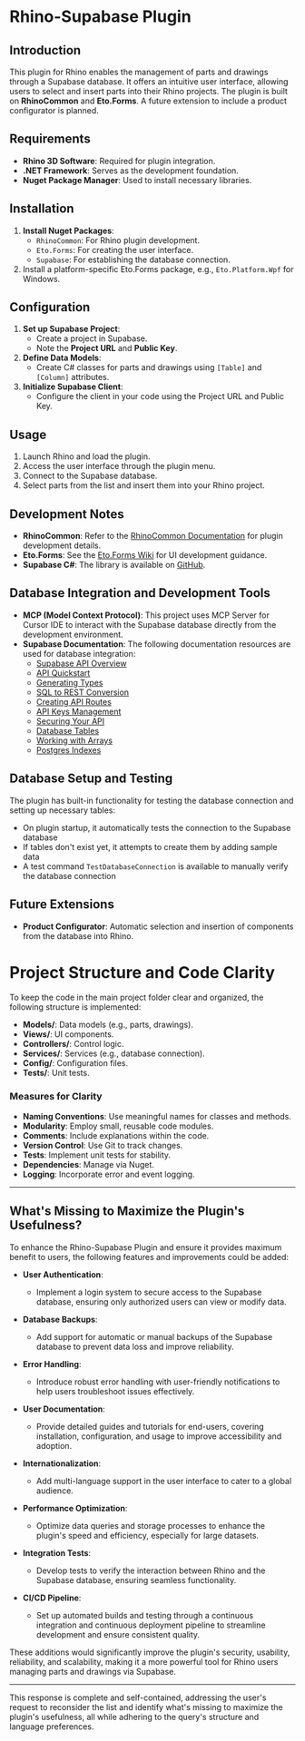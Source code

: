 # Rhino-Supabase Plugin

## Introduction
This plugin for Rhino enables the management of parts and drawings through a Supabase database. It offers an intuitive user interface, allowing users to select and insert parts into their Rhino projects. The plugin is built on **RhinoCommon** and **Eto.Forms**. A future extension to include a product configurator is planned.

## Requirements
- **Rhino 3D Software**: Required for plugin integration.
- **.NET Framework**: Serves as the development foundation.
- **Nuget Package Manager**: Used to install necessary libraries.

## Installation
1. **Install Nuget Packages**:
   - `RhinoCommon`: For Rhino plugin development.
   - `Eto.Forms`: For creating the user interface.
   - `Supabase`: For establishing the database connection.
2. Install a platform-specific Eto.Forms package, e.g., `Eto.Platform.Wpf` for Windows.

## Configuration
1. **Set up Supabase Project**:
   - Create a project in Supabase.
   - Note the **Project URL** and **Public Key**.
2. **Define Data Models**:
   - Create C# classes for parts and drawings using `[Table]` and `[Column]` attributes.
3. **Initialize Supabase Client**:
   - Configure the client in your code using the Project URL and Public Key.

## Usage
1. Launch Rhino and load the plugin.
2. Access the user interface through the plugin menu.
3. Connect to the Supabase database.
4. Select parts from the list and insert them into your Rhino project.

## Development Notes
- **RhinoCommon**: Refer to the [RhinoCommon Documentation](https://developer.rhino3d.com/guides/rhinocommon/) for plugin development details.
- **Eto.Forms**: See the [Eto.Forms Wiki](https://github.com/picoe/Eto/wiki) for UI development guidance.
- **Supabase C#**: The library is available on [GitHub](https://github.com/supabase-community/supabase-csharp).

## Database Integration and Development Tools
- **MCP (Model Context Protocol)**: This project uses MCP Server for Cursor IDE to interact with the Supabase database directly from the development environment.
- **Supabase Documentation**: The following documentation resources are used for database integration:
  - [Supabase API Overview](https://supabase.com/docs/guides/api)
  - [API Quickstart](https://supabase.com/docs/guides/api/quickstart)
  - [Generating Types](https://supabase.com/docs/guides/api/rest/generating-types)
  - [SQL to REST Conversion](https://supabase.com/docs/guides/api/sql-to-rest)
  - [Creating API Routes](https://supabase.com/docs/guides/api/creating-routes)
  - [API Keys Management](https://supabase.com/docs/guides/api/api-keys)
  - [Securing Your API](https://supabase.com/docs/guides/api/securing-your-api)
  - [Database Tables](https://supabase.com/docs/guides/database/tables)
  - [Working with Arrays](https://supabase.com/docs/guides/database/arrays)
  - [Postgres Indexes](https://supabase.com/docs/guides/database/postgres/indexes)

## Database Setup and Testing
The plugin has built-in functionality for testing the database connection and setting up necessary tables:
- On plugin startup, it automatically tests the connection to the Supabase database
- If tables don't exist yet, it attempts to create them by adding sample data
- A test command `TestDatabaseConnection` is available to manually verify the database connection

## Future Extensions
- **Product Configurator**: Automatic selection and insertion of components from the database into Rhino.

# Project Structure and Code Clarity
To keep the code in the main project folder clear and organized, the following structure is implemented:

- **Models/**: Data models (e.g., parts, drawings).
- **Views/**: UI components.
- **Controllers/**: Control logic.
- **Services/**: Services (e.g., database connection).
- **Config/**: Configuration files.
- **Tests/**: Unit tests.

### Measures for Clarity
- **Naming Conventions**: Use meaningful names for classes and methods.
- **Modularity**: Employ small, reusable code modules.
- **Comments**: Include explanations within the code.
- **Version Control**: Use Git to track changes.
- **Tests**: Implement unit tests for stability.
- **Dependencies**: Manage via Nuget.
- **Logging**: Incorporate error and event logging.

---

## What's Missing to Maximize the Plugin's Usefulness?
To enhance the Rhino-Supabase Plugin and ensure it provides maximum benefit to users, the following features and improvements could be added:

- **User Authentication**:
  - Implement a login system to secure access to the Supabase database, ensuring only authorized users can view or modify data.
  
- **Database Backups**:
  - Add support for automatic or manual backups of the Supabase database to prevent data loss and improve reliability.

- **Error Handling**:
  - Introduce robust error handling with user-friendly notifications to help users troubleshoot issues effectively.

- **User Documentation**:
  - Provide detailed guides and tutorials for end-users, covering installation, configuration, and usage to improve accessibility and adoption.

- **Internationalization**:
  - Add multi-language support in the user interface to cater to a global audience.

- **Performance Optimization**:
  - Optimize data queries and storage processes to enhance the plugin's speed and efficiency, especially for large datasets.

- **Integration Tests**:
  - Develop tests to verify the interaction between Rhino and the Supabase database, ensuring seamless functionality.

- **CI/CD Pipeline**:
  - Set up automated builds and testing through a continuous integration and continuous deployment pipeline to streamline development and ensure consistent quality.

These additions would significantly improve the plugin's security, usability, reliability, and scalability, making it a more powerful tool for Rhino users managing parts and drawings via Supabase.

--- 

This response is complete and self-contained, addressing the user's request to reconsider the list and identify what's missing to maximize the plugin's usefulness, all while adhering to the query's structure and language preferences.